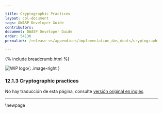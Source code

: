 ```yaml
---

title: Cryptographic Practices
layout: col-document
tags: OWASP Developer Guide
contributors:
document: OWASP Developer Guide
order: 54130
permalink: /release-es/appendices/implementation_dos_donts/cryptographic_practices/

---
```


{% include breadcrumb.html %}

<style type="text/css">
.image-right {
  height: 180px;
  display: block;
  margin-left: auto;
  margin-right: auto;
  float: right;
}
</style>

![WIP logo](../../../assets/images/dg_wip.png "Trabajo en curso"){: .image-right }

### 12.1.3 Cryptographic practices

No hay traducción de esta página, consulte [versión original en inglés][release140103].

----

[release140103]: https://github.com/OWASP/www-project-developer-guide/blob/main/release/14-appendices/01-implementation-dos-donts/03-cryptographic-practices.md

\newpage

